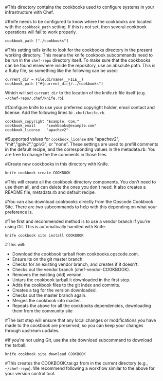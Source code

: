 #This directory contains the cookbooks used to configure systems in your infrastructure with Chef.

#Knife needs to be configured to know where the cookbooks are located with the `cookbook_path` setting. If this is not set, then several cookbook operations will fail to work properly.

    cookbook_path ["./cookbooks"]

#This setting tells knife to look for the cookbooks directory in the present working directory. This means the knife cookbook subcommands need to be run in the `chef-repo` directory itself. To make sure that the cookbooks can be found elsewhere inside the repository, use an absolute path. This is a Ruby file, so something like the following can be used:

    current_dir = File.dirname(__FILE__)
    cookbook_path ["#{current_dir}/../cookbooks"]

Which will set `current_dir` to the location of the knife.rb file itself (e.g. `~/chef-repo/.chef/knife.rb`).

#Configure knife to use your preferred copyright holder, email contact and license. Add the following lines to `.chef/knife.rb`.

    cookbook_copyright "Example, Com."
    cookbook_email     "cookbooks@example.com"
    cookbook_license   "apachev2"

#Supported values for `cookbook_license` are "apachev2", "mit","gplv2","gplv3",  or "none". These settings are used to prefill comments in the default recipe, and the corresponding values in the metadata.rb. You are free to change the the comments in those files.

#Create new cookbooks in this directory with Knife.

    knife cookbook create COOKBOOK

#This will create all the cookbook directory components. You don't need to use them all, and can delete the ones you don't need. It also creates a README file, metadata.rb and default recipe.

#You can also download cookbooks directly from the Opscode Cookbook Site. There are two subcommands to help with this depending on what your preference is.

#The first and recommended method is to use a vendor branch if you're using Git. This is automatically handled with Knife.

    knife cookbook site install COOKBOOK

#This will:

* Download the cookbook tarball from cookbooks.opscode.com.
* Ensure its on the git master branch.
* Checks for an existing vendor branch, and creates if it doesn't.
* Checks out the vendor branch (chef-vendor-COOKBOOK).
* Removes the existing (old) version.
* Untars the cookbook tarball it downloaded in the first step.
* Adds the cookbook files to the git index and commits.
* Creates a tag for the version downloaded.
* Checks out the master branch again.
* Merges the cookbook into master.
* Repeats the above for all the cookbooks dependencies, downloading them from the community site

#The last step will ensure that any local changes or modifications you have made to the cookbook are preserved, so you can keep your changes through upstream updates.

#If you're not using Git, use the site download subcommand to download the tarball.

    knife cookbook site download COOKBOOK

#This creates the COOKBOOK.tar.gz from in the current directory (e.g., `~/chef-repo`). We recommend following a workflow similar to the above for your version control tool.
